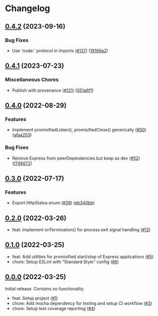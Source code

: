# Changelog

## [0.4.2](https://github.com/meyfa/omniwheel/compare/v0.4.1...v0.4.2) (2023-09-16)


### Bug Fixes

* Use 'node:' protocol in imports ([#137](https://github.com/meyfa/omniwheel/issues/137)) ([19166a2](https://github.com/meyfa/omniwheel/commit/19166a256be5d4ca0bb5bcd1efac74906baf8289))

## [0.4.1](https://github.com/meyfa/omniwheel/compare/v0.4.0...v0.4.1) (2023-07-23)


### Miscellaneous Chores

* Publish with provenance ([#121](https://github.com/meyfa/omniwheel/issues/121)) ([051a6f1](https://github.com/meyfa/omniwheel/commit/051a6f1bd7ed378602eb1c0a279b55d992dc8ab7))

## [0.4.0](https://github.com/meyfa/omniwheel/compare/v0.3.0...v0.4.0) (2022-08-29)


### Features

* Implement promisifiedListen(), promisifiedClose() generically ([#50](https://github.com/meyfa/omniwheel/issues/50)) ([afaa253](https://github.com/meyfa/omniwheel/commit/afaa253ad81c97660ecffb2f3f7557ae5150d555))


### Bug Fixes

* Remove Express from peerDependencies but keep as dev ([#52](https://github.com/meyfa/omniwheel/issues/52)) ([f748672](https://github.com/meyfa/omniwheel/commit/f7486726df958d48a5222c33ac9028f864162329))

## [0.3.0](https://github.com/meyfa/omniwheel/compare/v0.2.0...v0.3.0) (2022-07-17)


### Features

* Export HttpStatus enum ([#39](https://github.com/meyfa/omniwheel/issues/39)) ([eb340bb](https://github.com/meyfa/omniwheel/commit/eb340bb4c0577a0a9163eb37ced58eefdaf83616))

## [0.2.0](https://github.com/meyfa/omniwheel/compare/v0.1.0...v0.2.0) (2022-03-26)

* feat: Implement onTermination() for process exit signal handling ([#12](https://github.com/meyfa/omniwheel/pull/12))


## [0.1.0](https://github.com/meyfa/omniwheel/compare/v0.0.0...v0.1.0) (2022-03-25)

* feat: Add utilities for promisified start/stop of Express applications ([#5](https://github.com/meyfa/omniwheel/pull/5))
* chore: Setup ESLint with "Standard Style" config ([#6](https://github.com/meyfa/omniwheel/pull/6))


## [0.0.0](https://github.com/meyfa/omniwheel/compare/3d81bedbfce92f98db668973a26db7f9f8630e86...v0.0.0) (2022-03-25)

Initial release. Contains no functionality.

* feat: Setup project ([#1](https://github.com/meyfa/omniwheel/pull/1))
* chore: Add mocha dependency for testing and setup CI workflow ([#3](https://github.com/meyfa/omniwheel/pull/3))
* chore: Setup test coverage reporting ([#4](https://github.com/meyfa/omniwheel/pull/4))
